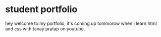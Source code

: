 # student portfolio

hey welcome to my portfolio, it's coming up tommorow when i learn html and css with tanay pratap on youtube.
 